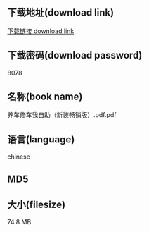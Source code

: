 ## 下载地址(download link)
[下载链接 download link](https://voluble-croquembouche-d321dc.netlify.app/?s=%E5%85%BB%E8%BD%A6%E4%BF%AE%E8%BD%A6%E6%88%91%E8%87%AA%E5%8A%A9%EF%BC%88%E6%96%B0%E8%A3%85%E7%95%85%E9%94%80%E7%89%88%EF%BC%89.pdf)

## 下载密码(download password)
8078

## 名称(book name)
养车修车我自助（新装畅销版）.pdf.pdf

## 语言(language)
chinese

## MD5


## 大小(filesize)
74.8 MB
